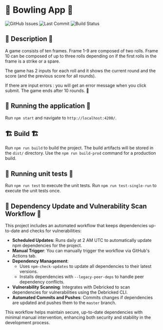 # 🎳 Bowling App 🎳

![GitHub Issues](https://img.shields.io/github/issues/Jagoda11/Angular-Bowling-Scorekeeper?style=flat-square&color=blue)
![Last Commit](https://img.shields.io/github/last-commit/Jagoda11/Angular-Bowling-Scorekeeper/master?style=flat-square&color=green)
![Build Status](https://github.com/Jagoda11/Angular-Bowling-Scorekeeper/actions/workflows/npm-update.yml/badge.svg?branch=master)


## 📝 Description 📝
A game consists of ten frames. Frame 1-9 are composed of two rolls. 
Frame 10 can be composed of up to three rolls depending on if the first rolls in the frame is a strike or a spare. 

The game has 2 inputs for each roll and it shows the current round and the score (and the previous score for all rounds).

If there are input errors : you will get an error message when you click submit.
The game ends after 10 rounds. 🏁

## 🚀 Running the application 🚀

Run `npm start` and navigate to `http://localhost:4200/`.

## 🏗️ Build 🏗️

Run `npm run build` to build the project. The build artifacts will be stored in the `dist/` directory. 
Use the `npm run build-prod` command for a production build.

## 🧪 Running unit tests 🧪

Run `npm run test` to execute the unit tests.
Run `npm run test-single-run` to execute the unit tests once. 

## 🔄 Dependency Update and Vulnerability Scan Workflow 🔄

This project includes an automated workflow that keeps dependencies up-to-date and checks for vulnerabilities:

- **Scheduled Updates**: Runs daily at 2 AM UTC to automatically update npm dependencies for the project.
- **Manual Trigger**: You can manually trigger the workflow via GitHub's Actions tab.
- **Dependency Management**: 
  - Uses `npm-check-updates` to update all dependencies to their latest versions.
  - Installs dependencies with `--legacy-peer-deps` to handle peer dependency conflicts.
- **Vulnerability Scanning**: Integrates with Debricked to scan dependencies for vulnerabilities using the Debricked CLI.
- **Automated Commits and Pushes**: Commits changes if dependencies are updated and pushes them to the `master` branch.

This workflow helps maintain secure, up-to-date dependencies with minimal manual intervention, enhancing both security and stability in the development process.